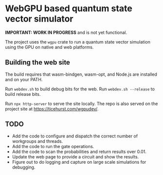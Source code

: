 # WebGPU based quantum state vector simulator

**IMPORTANT: WORK IN PROGRESS** and is not yet functional.

The project uses the `wgpu` crate to run a quantum state vector simulation using the GPU on native and web platforms.

## Building the web site

The build requires that wasm-bindgen, wasm-opt, and Node.js are installed and on your PATH.

Run `webdev.sh` to build debug bits for the web. Run `webdev.sh --release` to build release bits.

Run `npx http-server` to serve the site locally. The repo is also served on the project site at <https://ticehurst.com/wgpudev/>.

## TODO

- Add the code to configure and dispatch the correct number of workgroups and threads.
- Add the code to run the gate operations.
- Add the code to scan the probabilities and return results over 0.01.
- Update the web page to provide a circuit and show the results.
- Figure out to do logging and capture on large scale simulations for debugging.
